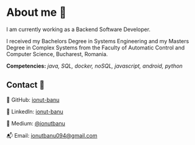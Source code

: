# **About me :speech_balloon:**

I am currently working as a Backend Software Developer. 

I received my Bachelors Degree in Systems Engineering and my Masters Degree in Complex Systems from the Faculty of Automatic Control and Computer Science, Bucharest, Romania.

**Competencies:** *java, SQL, docker, noSQL, javascript, android, python*

## **Contact** 🎣

🦊 GitHub: [ionut-banu](https://github.com/ionut-banu)

👔 LinkedIn: [ionut-banu](https://www.linkedin.com/in/ionut-banu-929772120)

📓 Medium: [@ionutbanu](https://ionutbanu.medium.com/)

📬 Email: [ionutbanu094@gmail.com](mailto:ionutbanu094@gmail.com)


<!--
**ionut-banu/ionut-banu** is a ✨ _special_ ✨ repository because its `README.md` (this file) appears on your GitHub profile.

Here are some ideas to get you started:

- 🔭 I’m currently working on ...
- 🌱 I’m currently learning ...
- 👯 I’m looking to collaborate on ...
- 🤔 I’m looking for help with ...
- 💬 Ask me about ...
- 📫 How to reach me: ...
- 😄 Pronouns: ...
- ⚡ Fun fact: ...


🌐 Website: [gmihaila.github.io](https://gmihaila.github.io/)

👤 Schedule meeting: [calendly.com/georgemihaila](https://calendly.com/georgemihaila)
-->

